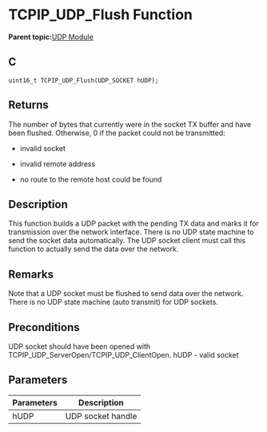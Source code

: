 # TCPIP\_UDP\_Flush Function

**Parent topic:**[UDP Module](GUID-D2D8E9C8-0778-41E2-8F0B-194954B92250.md)

## C

```
uint16_t TCPIP_UDP_Flush(UDP_SOCKET hUDP); 
```

## Returns

The number of bytes that currently were in the socket TX buffer and have been flushed. Otherwise, 0 if the packet could not be transmitted:

-   invalid socket

-   invalid remote address

-   no route to the remote host could be found


## Description

This function builds a UDP packet with the pending TX data and marks it for transmission over the network interface. There is no UDP state machine to send the socket data automatically. The UDP socket client must call this function to actually send the data over the network.

## Remarks

Note that a UDP socket must be flushed to send data over the network. There is no UDP state machine \(auto transmit\) for UDP sockets.

## Preconditions

UDP socket should have been opened with TCPIP\_UDP\_ServerOpen/TCPIP\_UDP\_ClientOpen. hUDP - valid socket

## Parameters

|Parameters|Description|
|----------|-----------|
|hUDP|UDP socket handle|

